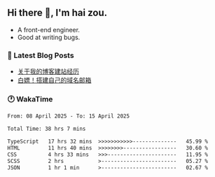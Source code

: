 ## Hi there 👋, I'm hai zou.

- A front-end engineer.
- Good at writing bugs.

### 📖 Latest Blog Posts
<!-- BLOG-POST-LIST:START -->
- [关于我的博客建站经历](https://www.izou.top/2025/01/blog-site-build/)
- [白嫖！搭建自己的域名邮箱](https://www.izou.top/2025/01/domain-mail/)
<!-- BLOG-POST-LIST:END -->

### 🕐 WakaTime
<!--START_SECTION:waka-->

```txt
From: 08 April 2025 - To: 15 April 2025

Total Time: 38 hrs 7 mins

TypeScript   17 hrs 32 mins  >>>>>>>>>>>--------------   45.99 %
HTML         11 hrs 40 mins  >>>>>>>>-----------------   30.60 %
CSS          4 hrs 33 mins   >>>----------------------   11.95 %
SCSS         2 hrs           >------------------------   05.27 %
JSON         1 hr 1 min      >------------------------   02.67 %
```

<!--END_SECTION:waka-->
